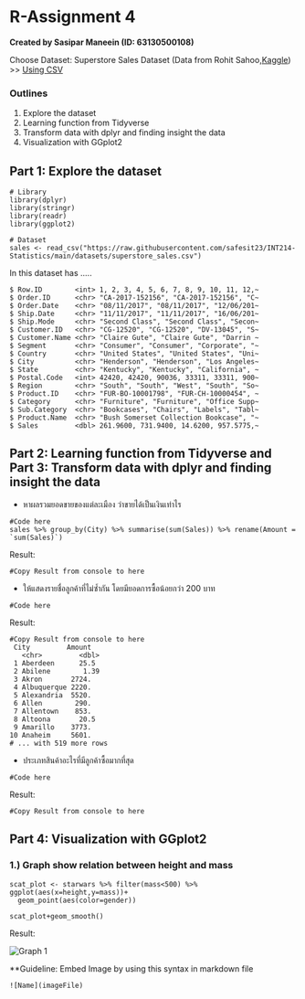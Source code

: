 # R-Assignment 4

**Created by Sasipar Maneein (ID: 63130500108)**

Choose Dataset:
Superstore Sales Dataset (Data from Rohit Sahoo,[Kaggle](https://www.kaggle.com/rohitsahoo/sales-forecasting)) >> [Using CSV](https://raw.githubusercontent.com/safesit23/INT214-Statistics/main/datasets/superstore_sales.csv)


### Outlines
1. Explore the dataset
2. Learning function from Tidyverse
3. Transform data with dplyr and finding insight the data
4. Visualization with GGplot2

## Part 1: Explore the dataset

```
# Library
library(dplyr)
library(stringr)
library(readr)
library(ggplot2)

# Dataset
sales <- read_csv("https://raw.githubusercontent.com/safesit23/INT214-Statistics/main/datasets/superstore_sales.csv")
```

In this dataset has .....
```
$ Row.ID        <int> 1, 2, 3, 4, 5, 6, 7, 8, 9, 10, 11, 12,~
$ Order.ID      <chr> "CA-2017-152156", "CA-2017-152156", "C~
$ Order.Date    <chr> "08/11/2017", "08/11/2017", "12/06/201~
$ Ship.Date     <chr> "11/11/2017", "11/11/2017", "16/06/201~
$ Ship.Mode     <chr> "Second Class", "Second Class", "Secon~
$ Customer.ID   <chr> "CG-12520", "CG-12520", "DV-13045", "S~
$ Customer.Name <chr> "Claire Gute", "Claire Gute", "Darrin ~
$ Segment       <chr> "Consumer", "Consumer", "Corporate", "~
$ Country       <chr> "United States", "United States", "Uni~
$ City          <chr> "Henderson", "Henderson", "Los Angeles~
$ State         <chr> "Kentucky", "Kentucky", "California", ~
$ Postal.Code   <int> 42420, 42420, 90036, 33311, 33311, 900~
$ Region        <chr> "South", "South", "West", "South", "So~
$ Product.ID    <chr> "FUR-BO-10001798", "FUR-CH-10000454", ~
$ Category      <chr> "Furniture", "Furniture", "Office Supp~
$ Sub.Category  <chr> "Bookcases", "Chairs", "Labels", "Tabl~
$ Product.Name  <chr> "Bush Somerset Collection Bookcase", "~
$ Sales         <dbl> 261.9600, 731.9400, 14.6200, 957.5775,~

```



## Part 2: Learning function from Tidyverse and Part 3: Transform data with dplyr and finding insight the data

- หาผลรวมยอดขายของแต่ละเมือง ว่าขายได้เป็นเงินเท่าไร
```
#Code here
sales %>% group_by(City) %>% summarise(sum(Sales)) %>% rename(Amount = `sum(Sales)`)
```

Result:

```
#Copy Result from console to here
```
- ให้แสดงรายชื่อลูกค้าที่ไม่ซ้ำกัน โดยมียอดการซื้อน้อยกว่า 200 บาท
```
#Code here
```

Result:

```
#Copy Result from console to here
 City         Amount
   <chr>         <dbl>
 1 Aberdeen      25.5 
 2 Abilene        1.39
 3 Akron       2724.  
 4 Albuquerque 2220.  
 5 Alexandria  5520.  
 6 Allen        290.  
 7 Allentown    853.  
 8 Altoona       20.5 
 9 Amarillo    3773.  
10 Anaheim     5601.  
# ... with 519 more rows
```
- ประเภทสินค้าอะไรที่มีลูกค้าซื้อมากที่สุด
```
#Code here
```

Result:

```
#Copy Result from console to here
```

## Part 4: Visualization with GGplot2
### 1.) Graph show relation between height and mass
```
scat_plot <- starwars %>% filter(mass<500) %>% ggplot(aes(x=height,y=mass))+
  geom_point(aes(color=gender))

scat_plot+geom_smooth()
```
Result:

![Graph 1](graph1.png)

**Guideline:
Embed Image by using this syntax in markdown file
````
![Name](imageFile)
````
